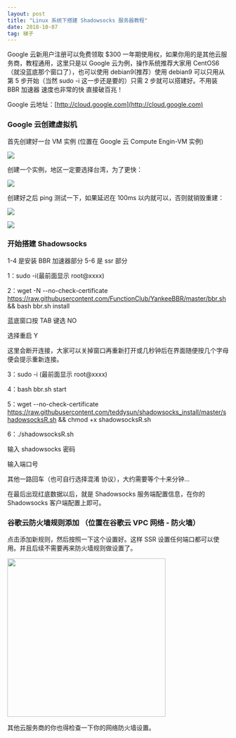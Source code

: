 ```yaml
---
layout: post
title: "Linux 系统下搭建 Shadowsocks 服务器教程"
date: 2018-10-07
tag: 梯子
--- 
```


Google 云新用户注册可以免费领取 $300 一年期使用权，如果你用的是其他云服务商，教程通用，这里只是以 Google 云为例，操作系统推荐大家用 CentOS6（就没蓝底那个窗口了），也可以使用 debian9(推荐）使用 debian9 可以只用从第 5 步开始（当然 sudo -i 这一步还是要的）只需 2 步就可以搭建好。不用装 BBR 加速器 速度也非常的快 直接破百兆！

Google 云地址：[http://cloud.google.com](http://cloud.google.com)

### Google 云创建虚拟机

首先创建好一台 VM 实例 (位置在 Google 云 Compute Engin-VM 实例)

![](https://ww3.sinaimg.cn/large/006LWy2zgy1fvyg45ym5tj30aq0fv750.jpg)

创建一个实例，地区一定要选择台湾，为了更快：

![](https://ww1.sinaimg.cn/large/006LWy2zgy1fvyg71x3y2j30l10mn76a.jpg)

创建好之后 ping 测试一下，如果延迟在 100ms 以内就可以，否则就销毁重建：

![](https://ww1.sinaimg.cn/large/006LWy2zly1fvyg8l8nhqj30q307taae.jpg)

![](https://ww2.sinaimg.cn/large/006LWy2zly1fvygaw7nx5j30b205a417.jpg)

### 开始搭建 Shadowsocks

1-4 是安装 BBR 加速器部分 5-6 是 ssr 部分

1：sudo -i(最前面显示 root@xxxx)

2：wget -N --no-check-certificate https://raw.githubusercontent.com/FunctionClub/YankeeBBR/master/bbr.sh && bash bbr.sh install

蓝底窗口按 TAB 键选 NO

选择重启 Y

这里会断开连接，大家可以关掉窗口再重新打开或几秒钟后在界面随便按几个字母 便会提示重新连接。

3：sudo -i (最前面显示 root@xxxx)

4：bash bbr.sh start

5：wget --no-check-certificate https://raw.githubusercontent.com/teddysun/shadowsocks_install/master/shadowsocksR.sh && chmod +x shadowsocksR.sh

6：./shadowsocksR.sh

输入 shadowsocks 密码

输入端口号

其他一路回车（也可自行选择混淆 协议），大约需要等个十来分钟...

在最后出现红底数据以后，就是 Shadowsocks 服务端配置信息，在你的 Shadowsocks 客户端配置上即可。

### 谷歌云防火墙规则添加 （位置在谷歌云 VPC 网络 - 防火墙）

点击添加新规则，然后按照一下这个设置好。这样 SSR 设置任何端口都可以使用。并且后续不需要再来防火墙规则做设置了。

<img width="360px" src="https://ww3.sinaimg.cn/large/006LWy2zgy1fvyg3z1s1mj30ra10iq5o.jpg"/>


其他云服务商的你也得检查一下你的网络防火墙设置。
